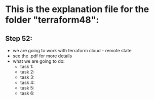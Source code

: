 # This is the explanation file for the folder "terraform48":


## Step 52:
- we are going to work with terraform cloud - remote state
- see the .pdf for more details
- what we are going to do:
    - task 1: 
    - task 2: 
    - task 3: 
    - task 4: 
    - task 5: 
    - task 6: 